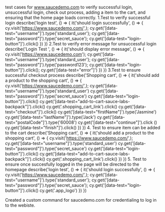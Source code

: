 test cases for www.saucedemo.com to verify successful login, unsuccessful login, check out process, adding a item to the cart, and ensuring that the home page loads correctly. 1.Test to verify successful login describe('login test', () => { it('should login successfully', () => { cy.visit('https://www.saucedemo.com/',); cy.get('[data-test="username"]').type('standard_user'); cy.get('[data-test="password"]').type('secret_sauce'); cy.get('[data-test="login-button"]').click() }) }) 2.Test to verify error message for unsuccessful login describe('Login Test ', () => { it('should display error message', () => { cy.visit('https://www.saucedemo.com'); cy.get('[data-test="username"]').type('standard_user'); cy.get('[data-test="password"]').type('password123'); cy.get('[data-test="login-button"]').click(); cy.get('[data-test="error"]') }) }) 3.Test to ensure successful checkout process describe('Shopping cart', () => { it('should add a product to the shopping cart', () => { cy.visit('https://www.saucedemo.com/',); cy.get('[data-test="username"]').type('standard_user') cy.get('[data-test="password"]').type('secret_sauce') cy.get('[data-test="login-button"]').click() cy.get('[data-test="add-to-cart-sauce-labs-backpack"]').click() cy.get('.shopping_cart_link').click() cy.get('[data-test="checkout"]').click() cy.get('[data-test="firstName"]').type('Jasmine') cy.get('[data-test="lastName"]').type('Jack') cy.get('[data-test="postalCode"]').type('60008') cy.get('[data-test="continue"]').click () cy.get('[data-test="finish"]').click() }) }) 4. Test to ensure item can be added to the cart describe('Shopping cart', () => { it('should add a product to the shopping cart', () => { cy.visit('https://www.saucedemo.com/',); cy.get('[data-test="username"]').type('standard_user') cy.get('[data-test="password"]').type('secret_sauce') cy.get('[data-test="login-button"]').click() cy.get('[data-test="add-to-cart-sauce-labs-backpack"]').click() cy.get('.shopping_cart_link').click() }) }) 5. Test to ensure once succesfully logged in the page will be directed to the homepage describe('login test', () => { it('should login successfully', () => { cy.visit('https://www.saucedemo.com/',); cy.get('[data-test="username"]').type('standard_user'); cy.get('[data-test="password"]').type('secret_sauce'); cy.get('[data-test="login-button"]').click() cy.get('.app_logo') }) })


Created a custom command for saucedemo.com for credentialing to log in to the webiste.
